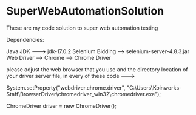 # SuperWebAutomationSolution
These are my code solution to super web automation testing 

Dependencies:

Java JDK ---> jdk-17.0.2
Selenium Bidding --> selenium-server-4.8.3.jar
Web Driver --> Chrome --> Chrome Driver

please adjust the web browser that you use and the directory location of your driver server file, in every of these code ---> 

System.setProperty("webdriver.chrome.driver", "C:\\Users\\Koinworks-Staff\\BrowserDriver\\chromedriver_win32\\chromedriver.exe");
		
ChromeDriver driver = new ChromeDriver();
